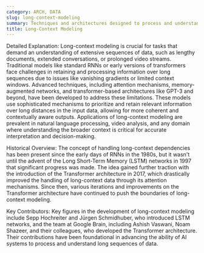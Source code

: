 ```yaml
---
category: ARCH, DATA
slug: long-context-modeling
summary: Techniques and architectures designed to process and understand sequences of data that are significantly longer than those typically handled by conventional models, enabling better performance on tasks requiring extended context.
title: Long-Context Modeling
---
```


Detailed Explanation:
Long-context modeling is crucial for tasks that demand an understanding of extensive sequences of data, such as lengthy documents, extended conversations, or prolonged video streams. Traditional models like standard RNNs or early versions of transformers face challenges in retaining and processing information over long sequences due to issues like vanishing gradients or limited context windows. Advanced techniques, including attention mechanisms, memory-augmented networks, and transformer-based architectures like GPT-3 and beyond, have been developed to address these limitations. These models use sophisticated mechanisms to prioritize and retain relevant information over long distances in the input data, allowing for more coherent and contextually aware outputs. Applications of long-context modeling are prevalent in natural language processing, video analysis, and any domain where understanding the broader context is critical for accurate interpretation and decision-making.

Historical Overview:
The concept of handling long-context dependencies has been present since the early days of RNNs in the 1980s, but it wasn't until the advent of the Long Short-Term Memory (LSTM) networks in 1997 that significant progress was made. The idea gained further traction with the introduction of the Transformer architecture in 2017, which drastically improved the handling of long-context data through its attention mechanisms. Since then, various iterations and improvements on the Transformer architecture have continued to push the boundaries of long-context modeling.

Key Contributors:
Key figures in the development of long-context modeling include Sepp Hochreiter and Jürgen Schmidhuber, who introduced LSTM networks, and the team at Google Brain, including Ashish Vaswani, Noam Shazeer, and their colleagues, who developed the Transformer architecture. Their contributions have been foundational in advancing the ability of AI systems to process and understand long sequences of data.